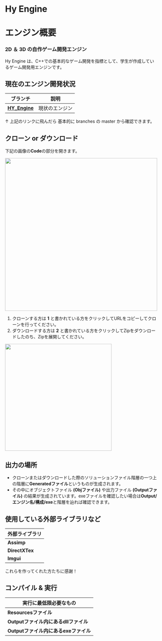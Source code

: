 # Hy Engine

# エンジン概要
### 2D ＆ 3D の自作ゲーム開発エンジン
Hy Engine は、C++での基本的なゲーム開発を指標として、学生が作成しているゲーム開発用エンジンです。

## 現在のエンジン開発状況
| ブランチ | 説明 |
|----------|------|
| **[HY_Engine](https://github.com/Higuchi-Yuya/HY_Engine)** | 現状のエンジン |

↑ 上記のリンクに飛んだら 基本的に  branches の master から確認できます。

## クローン or ダウンロード 
下記の画像の**Code**の部分を開きます。

<img src="https://github.com/Higuchi-Yuya/HY_Engine/assets/94943675/baf6c349-2142-41ea-9c1f-ef14cc977f69" width="500">

1. クローンする方は **1** と書かれている方をクリックしてURLをコピーしてクローンを行ってください。
2. ダウンロードする方は **2** と書かれている方をクリックしてZipをダウンロードしたのち、Zipを展開してください。


<img src="https://github.com/Higuchi-Yuya/HY_Engine/assets/94943675/b569e19b-16b8-4ffd-bd1c-8a1b049b69a9" width="350">

## 出力の場所
- クローンまたはダウンロードした際のソリューションファイル階層の一つ上の階層に**Generatedファイル**というものが生成されます。
- その中にオブジェクトファイル **(Objファイル)** や出力ファイル **(Outputファイル)** の結果が生成されています。exeファイルを確認したい場合は**Output/エンジン名/構成/exe**と階層を辿れば確認できます。

## 使用している外部ライブラリなど
| 外部ライブラリ |
|----------|
|**Assimp**|
|**DirectXTex**|
|**Imgui**|

これらを作ってくれた方たちに感謝！

## コンパイル & 実行
| 実行に最低限必要なもの |
|----------|
|**Resourcesファイル**|
|**Outputファイル内にあるdllファイル**|
|**Outputファイル内にあるexeファイル**|